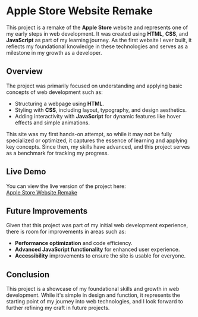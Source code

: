 # Apple Store Website Remake

This project is a remake of the **Apple Store** website and represents one of my early steps in web development. It was created using **HTML**, **CSS**, and **JavaScript** as part of my learning journey. As the first website I ever built, it reflects my foundational knowledge in these technologies and serves as a milestone in my growth as a developer.

## Overview

The project was primarily focused on understanding and applying basic concepts of web development such as:
- Structuring a webpage using **HTML**.
- Styling with **CSS**, including layout, typography, and design aesthetics.
- Adding interactivity with **JavaScript** for dynamic features like hover effects and simple animations.

This site was my first hands-on attempt, so while it may not be fully specialized or optimized, it captures the essence of learning and applying key concepts. Since then, my skills have advanced, and this project serves as a benchmark for tracking my progress.

## Live Demo

You can view the live version of the project here:  
[Apple Store Website Remake](https://apple-store-website-by-cthawngs.netlify.app/)

## Future Improvements

Given that this project was part of my initial web development experience, there is room for improvements in areas such as:
- **Performance optimization** and code efficiency.
- **Advanced JavaScript functionality** for enhanced user experience.
- **Accessibility** improvements to ensure the site is usable for everyone.

## Conclusion

This project is a showcase of my foundational skills and growth in web development. While it's simple in design and function, it represents the starting point of my journey into web technologies, and I look forward to further refining my craft in future projects.
